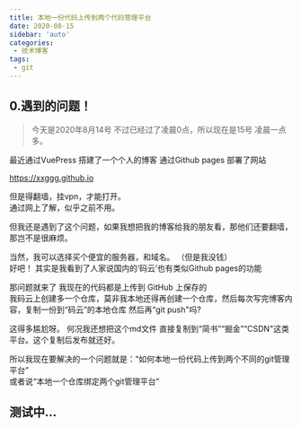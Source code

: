 ```yaml
---
title: 本地一份代码上传到两个代码管理平台
date: 2020-08-15
sidebar: 'auto'
categories:
 - 技术博客
tags:
 - git
---
```



## 0.遇到的问题！
>今天是2020年8月14号 不过已经过了凌晨0点，所以现在是15号 凌晨一点多。  

最近通过VuePress 搭建了一个个人的博客 通过Github pages 部署了网站  

https://xxggg.github.io

但是得翻墙，挂vpn，才能打开。  
通过网上了解，似乎之前不用。 

但我还是遇到了这个问题，如果我想把我的博客给我的朋友看，那他们还要翻墙，那岂不是很麻烦。  

当然，我可以选择买个便宜的服务器，和域名。  （但是我没钱）  
好吧！ 其实是我看到了人家说国内的‘码云’也有类似Github pages的功能

那问题就来了  我现在的代码都是上传到 GitHub 上保存的  
我码云上创建多一个仓库，莫非我本地还得再创建一个仓库，然后每次写完博客内容，复制一份到“码云”的本地仓库 然后再“git push"吗?

这得多尴尬呀。 何况我还想把这个md文件 直接复制到“简书”“掘金”“CSDN"这类平台。这个复制后发布就还好。

所以我现在要解决的一个问题就是：“如何本地一份代码上传到两个不同的git管理平台”  
或者说“本地一个仓库绑定两个git管理平台”

## 测试中...